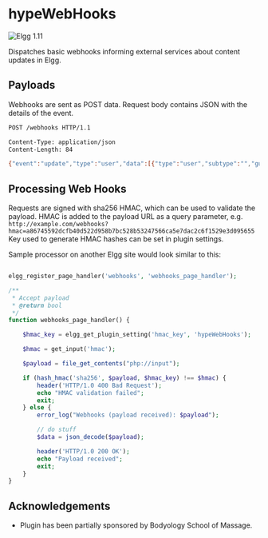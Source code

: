 hypeWebHooks
============
![Elgg 1.11](https://img.shields.io/badge/Elgg-1.11.x-orange.svg?style=flat-square)

Dispatches basic webhooks informing external services about content updates in Elgg.

## Payloads

Webhooks are sent as POST data. Request body contains JSON with the details of the event.

```sh
POST /webhooks HTTP/1.1

Content-Type: application/json
Content-Length: 84

{"event":"update","type":"user","data":[{"type":"user","subtype":"","guid":350335}]}
```

## Processing Web Hooks

Requests are signed with sha256 HMAC, which can be used to validate the payload.
HMAC is added to the payload URL as a query parameter, e.g.
```http://example.com/webhooks?hmac=a86745592dcfb40d522d958b7bc528b53247566ca5e7dac2c6f1529e3d095655```
Key used to generate HMAC hashes can be set in plugin settings.

Sample processor on another Elgg site would look similar to this:

```php

elgg_register_page_handler('webhooks', 'webhooks_page_handler');

/**
 * Accept payload
 * @return bool
 */
function webhooks_page_handler() {

	$hmac_key = elgg_get_plugin_setting('hmac_key', 'hypeWebHooks');

	$hmac = get_input('hmac');

	$payload = file_get_contents("php://input");

	if (hash_hmac('sha256', $payload, $hmac_key) !== $hmac) {
		header('HTTP/1.0 400 Bad Request');
		echo "HMAC validation failed";
		exit;
	} else {
		error_log("Webhooks (payload received): $payload");

		// do stuff
		$data = json_decode($payload);

		header('HTTP/1.0 200 OK');
		echo "Payload received";
		exit;
	}
}
```

## Acknowledgements

* Plugin has been partially sponsored by Bodyology School of Massage.


